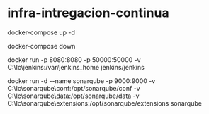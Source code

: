# infra-intregacion-continua

docker-compose up -d

docker-compose down

docker run -p 8080:8080 -p 50000:50000 -v C:\Ic\jenkins:/var/jenkins_home jenkins/jenkins

docker run -d --name sonarqube -p 9000:9000 -v C:\Ic\sonarqube\conf:/opt/sonarqube/conf -v C:\Ic\sonarqube\data:/opt/sonarqube/data -v C:\Ic\sonarqube\extensions:/opt/sonarqube/extensions sonarqube
